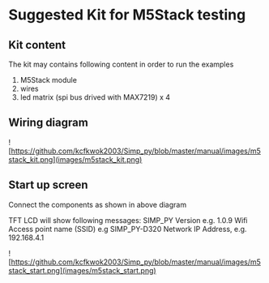# Suggested Kit for M5Stack testing

## Kit content

The kit may contains following content in order to run the examples
1. M5Stack module
2. wires
3. led matrix (spi bus drived with MAX7219) x 4

## Wiring diagram

![https://github.com/kcfkwok2003/Simp_py/blob/master/manual/images/m5stack_kit.png](images/m5stack_kit.png)

## Start up screen
Connect the components as shown in above diagram

TFT LCD will show following messages:
SIMP_PY Version e.g. 1.0.9
Wifi Access point name (SSID) e.g SIMP_PY-D320
Network IP Address, e.g. 192.168.4.1

![https://github.com/kcfkwok2003/Simp_py/blob/master/manual/images/m5stack_start.png](images/m5stack_start.png)

